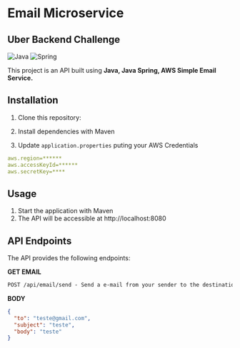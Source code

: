 # Email Microservice
## Uber Backend Challenge

![Java](https://img.shields.io/badge/java-%23ED8B00.svg?style=for-the-badge&logo=openjdk&logoColor=white)
![Spring](https://img.shields.io/badge/spring-%236DB33F.svg?style=for-the-badge&logo=spring&logoColor=white)

This project is an API built using **Java, Java Spring, AWS Simple Email Service.**

## Installation

1. Clone this repository:

2. Install dependencies with Maven

3. Update `application.properties` puting your AWS Credentials

```yaml
aws.region=******
aws.accessKeyId=******
aws.secretKey=****
```
## Usage

1. Start the application with Maven
2. The API will be accessible at http://localhost:8080

## API Endpoints
The API provides the following endpoints:

**GET EMAIL**
```markdown
POST /api/email/send - Send a e-mail from your sender to the destination
```

**BODY**
```json
{
  "to": "teste@gmail.com",
  "subject": "teste",
  "body": "teste"
}
```